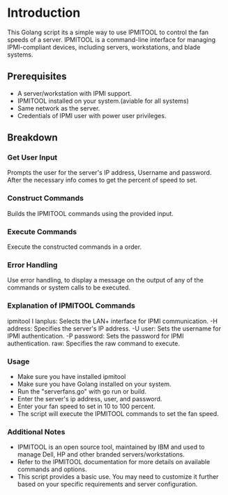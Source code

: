 # Introduction

This Golang script its a simple way to use IPMITOOL to control the fan speeds of a server. IPMITOOL is a command-line interface for managing IPMI-compliant devices, including servers, workstations, and blade systems.

## Prerequisites

- A server/workstation with IPMI support.
- IPMITOOL installed on your system.(aviable for all systems)
- Same network as the server.
- Credentials of IPMI user with power user privileges.

## Breakdown

### Get User Input

Prompts the user for the server's IP address, Username and password.
After the necessary info comes to get the percent of speed to set.

### Construct Commands

Builds the IPMITOOL commands using the provided input.

### Execute Commands

Execute the constructed commands in a order.

### Error Handling

Use error handling, to display a message on the output of any of the commands or system calls to be executed.

### Explanation of IPMITOOL Commands

ipmitool I lanplus: Selects the LAN+ interface for IPMI communication.
-H address: Specifies the server's IP address.
-U user: Sets the username for IPMI authentication.
-P password: Sets the password for IPMI authentication.
raw: Specifies the raw command to execute.

### Usage

- Make sure you have installed ipmitool
- Make sure you have Golang installed on your system.
- Run the "serverfans.go" with go run or build.
- Enter the server's ip address, user, and password.
- Enter your fan speed to set in 10 to 100 percent.
- The script will execute the IPMITOOL commands to set the fan speed.

### Additional Notes

- IPMITOOL is an open source tool, maintained by IBM and used to manage Dell, HP and other branded servers/workstations.
- Refer to the IPMITOOL documentation for more details on available commands and options.
- This script provides a basic use. You may need to customize it further based on your specific requirements and server configuration.
